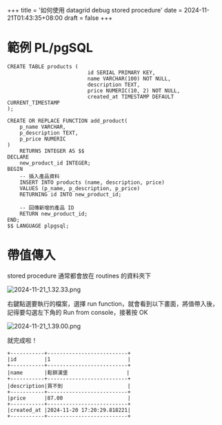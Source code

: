 +++
title = '如何使用 datagrid debug stored procedure'
date = 2024-11-21T01:43:35+08:00
draft = false
+++
# 範例 PL/pgSQL

```postgresql
CREATE TABLE products (
                          id SERIAL PRIMARY KEY,
                          name VARCHAR(100) NOT NULL,
                          description TEXT,
                          price NUMERIC(10, 2) NOT NULL,
                          created_at TIMESTAMP DEFAULT CURRENT_TIMESTAMP
);

CREATE OR REPLACE FUNCTION add_product(
    p_name VARCHAR,
    p_description TEXT,
    p_price NUMERIC
)
    RETURNS INTEGER AS $$
DECLARE
    new_product_id INTEGER;
BEGIN
    -- 插入產品資料
    INSERT INTO products (name, description, price)
    VALUES (p_name, p_description, p_price)
    RETURNING id INTO new_product_id;

    -- 回傳新增的產品 ID
    RETURN new_product_id;
END;
$$ LANGUAGE plpgsql;

```

# 帶值傳入

stored procedure 通常都會放在 routines 的資料夾下

![2024-11-21_1.32.33.png](../2024-11-21_1.32.33.png)

右鍵點選要執行的檔案，選擇 run function，就會看到以下畫面，將值帶入後，記得要勾選左下角的 Run from console，接著按 OK

![2024-11-21_1.39.00.png](../2024-11-21_1_39_00.png)

就完成啦！

```
+-----------+--------------------------+
|id         |1                         |
+-----------+--------------------------+
|name       |鬆餅漢堡                   |
+-----------+--------------------------+
|description|買不到                     |
+-----------+--------------------------+
|price      |87.00                     |
+-----------+--------------------------+
|created_at |2024-11-20 17:20:29.818221|
+-----------+--------------------------+

```